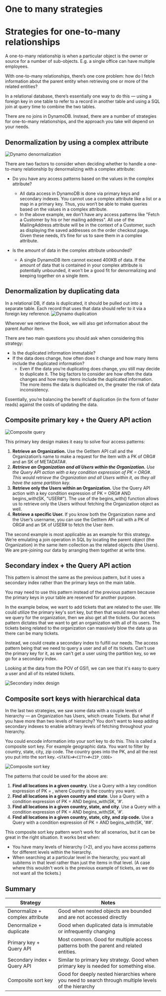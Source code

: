 # One to many strategies

# Strategies for one-to-many relationships
A one-to-many relationship is when a particular object is the owner or source for
a number of sub-objects. E.g. a single office can have multiple employees.

With one-to-many relationships, there’s one core problem: how do I fetch
information about the parent entity when retrieving one or more of the related
entities?

In a relational database, there’s essentially one way to do this — using a
foreign key in one table to refer to a record in another table and using a SQL
join at query time to combine the two tables.

There are no joins in DynamoDB. Instead, there are a number of strategies for
one-to-many relationships, and the approach you take will depend on your needs.

## Denormalization by using a complex attribute
![Dynamo denormalization](./images/relation-dynamo-denormalization.png)

There are two factors to consider when deciding whether to handle a one-to-many
relationship by denormalizing with a complex attribute:
* Do you have any access patterns based on the values in the complex attribute?
    * All data access in DynamoDB is done via primary keys and secondary indexes.
      You cannot use a complex attribute like a list or a map in a primary key.
      Thus, you won’t be able to make queries based on the values in a complex
      attribute.
    * In the above example, we don’t have any access patterns like "Fetch a Customer
      by his or her mailing address". All use of the MailingAddress attribute will be
      in the context of a Customer, such as displaying the saved addresses on the
      order checkout page. Given these needs, it’s fine for us to save them in a
      complex attribute.

* Is the amount of data in the complex attribute unbounded?
    * A single DynamoDB item cannot exceed 400KB of data. If the amount of data that
      is contained in your complex attribute is potentially unbounded, it won’t be a
      good fit for denormalizing and keeping together on a single item.

## Denormalization by duplicating data
In a relational DB, if data is duplicated, it should be pulled out into a
separate table. Each record that uses that data should refer to it via a
foreign key reference.
![Dynamo duplication](./images/dynamo-duplication.png)

Whenever we retrieve the Book, we will also get information about the parent
Author item.

There are two main questions you should ask when considering this strategy:
* Is the duplicated information immutable?
* If the data does change, how often does it change and how many items include the
  duplicated information?
    * Even if the data you’re duplicating does change, you still may decide to
      duplicate it. The big factors to consider are how often the data changes and
      how many items include the duplicated information. The more items the data is
      duplicated on, the greater the risk of data inconsistency.

Essentially, you’re balancing the benefit of duplication (in the form of faster
reads) against the costs of updating the data.

## Composite primary key + the Query API action
![Composite query](./images/composite-query.png)

This primary key design makes it easy to solve four access patterns:
1. **Retrieve an Organization.** Use the GetItem API call and the Organization’s
   name to make a request for the item with a PK of ORG#<OrgName> and an SK of
   METADATA#<OrgName>.
2. _**Retrieve an Organization and all Users within the Organization.** Use the
   Query API action with a key condition expression of PK = ORG#<OrgName>. This would
   retrieve the Organization and all Users within it, as they all have the same
   partition key._
3. **Retrieve only the Users within an Organization.** Use the Query API action
   with a key condition expression of PK = ORG#<OrgName> AND begins_with(SK, "USER#").
   The use of the begins_with() function allows us to retrieve only the Users without
   fetching the Organization object as well.
4. **Retrieve a specific User.** If you know both the Organization name and the
   User’s username, you can use the GetItem API call with a PK of ORG#<OrgName> and
   an SK of USER#<Username> to fetch the User item.

The second example is most applicable as an example for this strategy. We’re
emulating a join operation in SQL by locating the parent object (the Organization)
in the same item collection as the related objects (the Users). We are pre-joining
our data by arranging them together at write time.

## Secondary index + the Query API action
This pattern is almost the same as the previous pattern, but it uses a secondary
index rather than the primary keys on the main table.

You may need to use this pattern instead of the previous pattern because the
primary keys in your table are reserved for another purpose.

In the example below, we want to add tickets that are related to the user.
We could utilize the primary key's sort key, but then that would mean that when
we query for the organization, then we also get all the tickets. Our access pattern
dictates that we want to get an organization with all of its users. The tickets
being related to the organization can massively blow the data up as there can be
many tickets.

Instead, we could create a secondary index to fulfill our needs. The access pattern
being that we need to query a user and all of its tickets. Can't use the primary key
for it, as we can't get a user using the partition key, so we go for a secondary index.

Looking at the data from the POV of GSI1, we can see that it's easy to query
a user and all of its related tickets.

![Secondary index design](./images/secondary-index-design.png)

## Composite sort keys with hierarchical data
In the last two strategies, we saw some data with a couple levels of hierarchy — an
Organization has Users, which create Tickets. But what if you have more than two
levels of hierarchy? You don’t want to keep adding secondary indexes to enable
arbitrary levels of fetching throughout your hierarchy.

You could encode information into your sort key to do this. This is called a composite
sort key. For example geographic data. You want to filter by country, state, city,
zip code. The country goes into the PK, and all the rest you put into the sort key.
`<STATE>#<CITY>#<ZIP_CODE>`

![Composite sort key](./images/composite-sort-key.png)

The patterns that could be used for the above are:
1. **Find all locations in a given country**. Use a Query with a key condition
   expression of PK = <Country>, where Country is the country you want.
2. **Find all locations in a given country and state**. Use a Query with a condition
   expression of PK = <Country> AND begins_with(SK, '<State>#'.
3. **Find all locations in a given country, state, and city**. Use a Query with a
   condition expression of PK = <Country> AND begins_with(SK, '<State>#<City>'.
4. **Find all locations in a given country, state, city, and zip code.** Use a
   Query with a condition expression of PK = <Country> AND
   begins_with(SK, '<State>#<City>#<ZipCode>'.

This composite sort key pattern won’t work for all scenarios, but it can be great
in the right situation. It works best when:
* You have many levels of hierarchy (>2), and you have access patterns for
  different levels within the hierarchy.
* When searching at a particular level in the hierarchy, you want all subitems in
  that level rather than just the items in that level. (A case where this wouldn't
  work is the previous example of tickets, as we do not want all the tickets.)

## Summary
| Strategy                        | Notes                                                                                                |
|---------------------------------|------------------------------------------------------------------------------------------------------|
| Denormalize + complex attribute | Good when nested objects are bounded and are not accessed directly                                   |
| Denormalize + duplicate         | Good when duplicated data is immutable or infrequently changing                                      |
| Primary key + Query API         | Most common. Good for multiple access patterns both the parent and related entities.                 |
| Secondary index + Query API     | Similar to primary key strategy. Good when primary key is needed for something else.                 |
| Composite sort key              | Good for deeply nested hierarchies where you need to search through multiple levels of the hierarchy |

